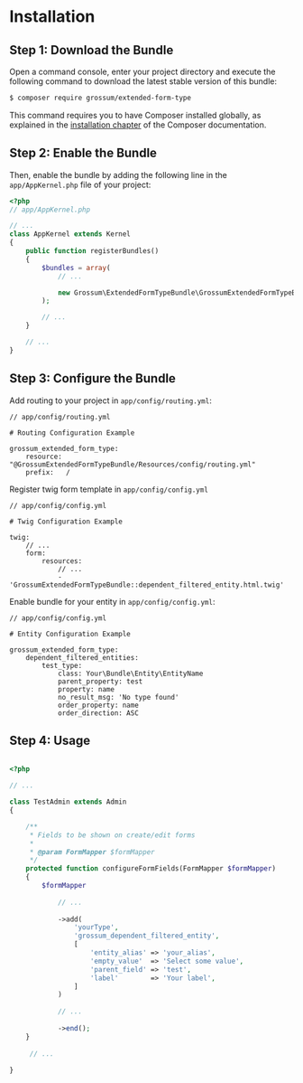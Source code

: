 Installation
============

Step 1: Download the Bundle
---------------------------

Open a command console, enter your project directory and execute the
following command to download the latest stable version of this bundle:

```bash
$ composer require grossum/extended-form-type
```

This command requires you to have Composer installed globally, as explained
in the [installation chapter](https://getcomposer.org/doc/00-intro.md)
of the Composer documentation.

Step 2: Enable the Bundle
-------------------------

Then, enable the bundle by adding the following line in the `app/AppKernel.php`
file of your project:

```php
<?php
// app/AppKernel.php

// ...
class AppKernel extends Kernel
{
    public function registerBundles()
    {
        $bundles = array(
            // ...

            new Grossum\ExtendedFormTypeBundle\GrossumExtendedFormTypeBundle(),
        );

        // ...
    }

    // ...
}
```


Step 3: Configure the Bundle
----------------------------

Add routing to your project in `app/config/routing.yml`:

```
// app/config/routing.yml

# Routing Configuration Example

grossum_extended_form_type:
    resource: "@GrossumExtendedFormTypeBundle/Resources/config/routing.yml"
    prefix:   /

```

Register twig form template in `app/config/config.yml`

```
// app/config/config.yml

# Twig Configuration Example

twig:
    // ...
    form:
        resources:
            // ...
            - 'GrossumExtendedFormTypeBundle::dependent_filtered_entity.html.twig'
```


Enable bundle for your entity  in `app/config/config.yml`:

```
// app/config/config.yml

# Entity Configuration Example

grossum_extended_form_type:
    dependent_filtered_entities:
        test_type:
            class: Your\Bundle\Entity\EntityName
            parent_property: test 
            property: name
            no_result_msg: 'No type found'
            order_property: name 
            order_direction: ASC
```


Step 4: Usage
-------------

```php

<?php

// ...

class TestAdmin extends Admin
{

    /**
     * Fields to be shown on create/edit forms
     *
     * @param FormMapper $formMapper
     */
    protected function configureFormFields(FormMapper $formMapper)
    {
        $formMapper
            
            // ...
            
            ->add(
                'yourType',
                'grossum_dependent_filtered_entity',
                [
                    'entity_alias' => 'your_alias',
                    'empty_value'  => 'Select some value',
                    'parent_field' => 'test',
                    'label'        => 'Your label',
                ]
            )
            
            // ...
           
            ->end();
    }
    
     // ...
    
}
```
